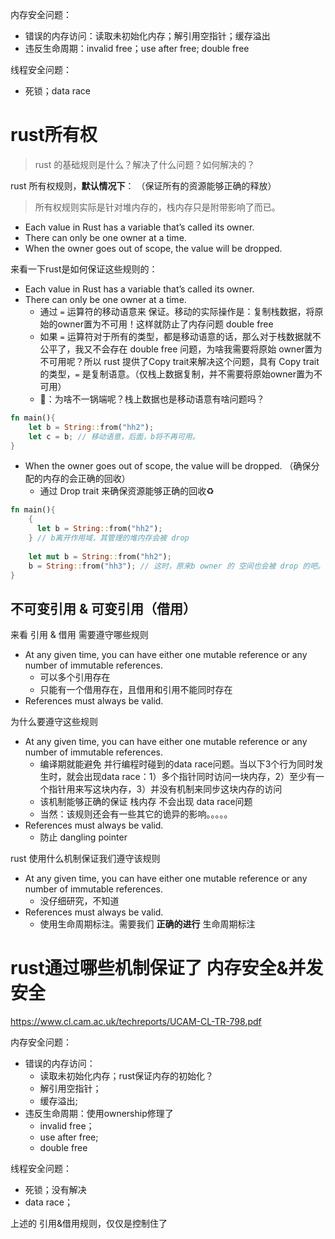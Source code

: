 内存安全问题：
* 错误的内存访问：读取未初始化内存；解引用空指针；缓存溢出
* 违反生命周期：invalid free；use after free; double free

线程安全问题：
* 死锁；data race

# rust所有权
> rust 的基础规则是什么？解决了什么问题？如何解决的？

rust 所有权规则，**默认情况下**： （保证所有的资源能够正确的释放）
> 所有权规则实际是针对堆内存的，栈内存只是附带影响了而已。

* Each value in Rust has a variable that’s called its owner.
* There can only be one owner at a time. 
* When the owner goes out of scope, the value will be dropped.

来看一下rust是如何保证这些规则的：
* Each value in Rust has a variable that’s called its owner.
* There can only be one owner at a time. 
	* 通过 `=` 运算符的移动语意来 保证。移动的实际操作是：复制栈数据，将原始的owner置为不可用！这样就防止了内存问题 double free
	* 如果 `=` 运算符对于所有的类型，都是移动语意的话，那么对于栈数据就不公平了，我又不会存在 double free 问题，为啥我需要将原始 owner置为 不可用呢？所以 rust 提供了Copy trait来解决这个问题，具有 Copy trait 的类型，`=` 是复制语意。（仅栈上数据复制，并不需要将原始owner置为不可用）
	* 🤔️：为啥不一锅端呢？栈上数据也是移动语意有啥问题吗？
```rust
fn main(){
    let b = String::from("hh2");
    let c = b; // 移动语意，后面，b将不再可用。
}
```

* When the owner goes out of scope, the value will be dropped. （确保分配的内存的会正确的回收）
	* 通过 Drop trait 来确保资源能够正确的回收♻️
```rust
fn main(){
    { 
      let b = String::from("hh2");
    } // b离开作用域，其管理的堆内存会被 drop
    
    let mut b = String::from("hh2");
    b = String::from("hh3"); // 这时，原来b owner 的 空间也会被 drop 的吧。
}
```

## 不可变引用 & 可变引用（借用）

来看 引用 & 借用 需要遵守哪些规则

* At any given time, you can have either one mutable reference or any number of immutable references.
	* 可以多个引用存在
	* 只能有一个借用存在，且借用和引用不能同时存在
* References must always be valid.

为什么要遵守这些规则
* At any given time, you can have either one mutable reference or any number of immutable references.
	* 编译期就能避免 并行编程时碰到的data race问题。当以下3个行为同时发生时，就会出现data race：1）多个指针同时访问一块内存，2）至少有一个指针用来写这块内存，3）并没有机制来同步这块内存的访问
	* 该机制能够正确的保证 栈内存 不会出现 data race问题
	* 当然：该规则还会有一些其它的诡异的影响。。。。。 
* References must always be valid.
	* 防止 dangling pointer

rust 使用什么机制保证我们遵守该规则
* At any given time, you can have either one mutable reference or any number of immutable references.
	* 没仔细研究，不知道
* References must always be valid.
	* 使用生命周期标注。需要我们 **正确的进行** 生命周期标注



# rust通过哪些机制保证了 内存安全&并发安全
https://www.cl.cam.ac.uk/techreports/UCAM-CL-TR-798.pdf


内存安全问题：
* 错误的内存访问：
	* 读取未初始化内存；rust保证内存的初始化？
	* 解引用空指针；
	* 缓存溢出; 
* 违反生命周期：使用ownership修理了
	* invalid free；
	* use after free; 
	* double free

线程安全问题：
* 死锁；没有解决
* data race；

上述的 引用&借用规则，仅仅是控制住了


